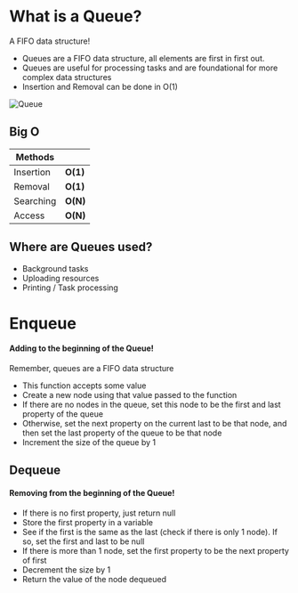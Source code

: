# What is a Queue?

A FIFO data structure!

- Queues are a FIFO data structure, all elements are first in first out.
- Queues are useful for processing tasks and are foundational for more complex data structures
- Insertion and Removal can be done in O(1)

![Queue](http://ankitsharmablogs.com/wp-content/uploads/2017/12/Queue.png)

## Big O

| Methods   |          |
| --------- | -------- |
| Insertion | **O(1)** |
| Removal   | **O(1)** |
| Searching | **O(N)** |
| Access    | **O(N)** |

## Where are Queues used?

- Background tasks
- Uploading resources
- Printing / Task processing

# Enqueue

#### Adding to the beginning of the Queue!

Remember, queues are a FIFO data structure

- This function accepts some value
- Create a new node using that value passed to the function
- If there are no nodes in the queue, set this node to be the first and last property of the queue
- Otherwise, set the next property on the current last to be that node, and then set the last property of the queue to be that node
- Increment the size of the queue by 1

## Dequeue

#### Removing from the beginning of the Queue!

- If there is no first property, just return null
- Store the first property in a variable
- See if the first is the same as the last (check if there is only 1 node). If so, set the first and last to be null
- If there is more than 1 node, set the first property to be the next property of first
- Decrement the size by 1
- Return the value of the node dequeued
